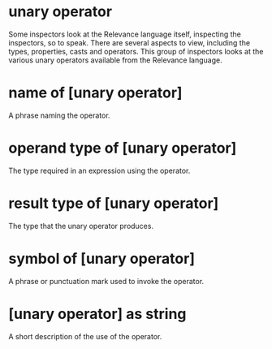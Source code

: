 # unary operator

Some inspectors look at the Relevance language itself, inspecting the inspectors, so to speak. There are several aspects to view, including the types, properties, casts and operators. This group of inspectors looks at the various unary operators available from the Relevance language.

# name of [unary operator]

A phrase naming the operator.

# operand type of [unary operator]

The type required in an expression using the operator.

# result type of [unary operator]

The type that the unary operator produces.

# symbol of [unary operator]

A phrase or punctuation mark used to invoke the operator.

# [unary operator] as string

A short description of the use of the operator.
